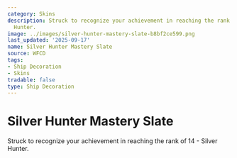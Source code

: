 ```yaml
---
category: Skins
description: Struck to recognize your achievement in reaching the rank of 14 - Silver
  Hunter.
image: ../images/silver-hunter-mastery-slate-b8bf2ce599.png
last_updated: '2025-09-17'
name: Silver Hunter Mastery Slate
source: WFCD
tags:
- Ship Decoration
- Skins
tradable: false
type: Ship Decoration
---
```


# Silver Hunter Mastery Slate

Struck to recognize your achievement in reaching the rank of 14 - Silver Hunter.

